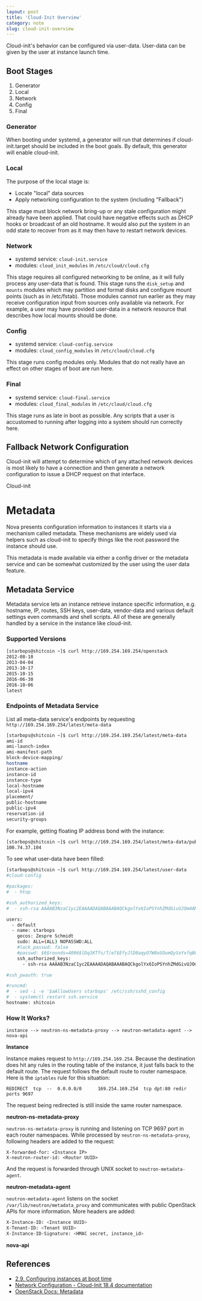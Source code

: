 ```yaml
---
layout: post
title: 'Cloud-Init Overview'
category: note
slug: cloud-init-overview
---
```

Cloud-init's behavior can be configured via user-data. User-data can be given by the user at instance launch time.

## Boot Stages

1. Generator
2. Local
3. Network
4. Config
5. Final

### Generator

When booting under systemd, a generator will run that determines if cloud-init.target should be included in the boot goals. By default, this generator will enable cloud-init.

### Local

The purpose of the local stage is:

- Locate "local" data sources
- Apply networking configuration to the system (including "Fallback")

This stage must block network bring-up or any stale configuration might already have been applied. That could have negative effects such as DHCP hooks or broadcast of an old hostname. It would also put the system in an odd state to recover from as it may then have to restart network devices.

### Network

- systemd service: `cloud-init.service`
- modules: `cloud_init_modules` in `/etc/cloud/cloud.cfg`

This stage requires all configured networking to be online, as it will fully process any user-data that is found. This stage runs the `disk_setup` and `mounts` modules which may partition and format disks and configure mount points (such as in /etc/fstab). Those modules cannot run earlier as they may receive configuration input from sources only available via network. For example, a user may have provided user-data in a network resource that describes how local mounts should be done.

### Config

- systemd service: `cloud-config.service`
- modules: `cloud_config_modules` in `/etc/cloud/cloud.cfg`

This stage runs config modules only. Modules that do not really have an effect on other stages of boot are run here.

### Final

- systemd service: `cloud-final.service`
- modules: `cloud_final_modules` in `/etc/cloud/cloud.cfg`

This stage runs as late in boot as possible. Any scripts that a user is accustomed to running after logging into a system should run correctly here.

## Fallback Network Configuration

Cloud-init will attempt to determine which of any attached network devices is most likely to have a connection and then generate a network configuration to issue a DHCP request on that interface.

Cloud-init

# Metadata

Nova presents configuration information to instances it starts via a mechanism called metadata. These mechanisms are widely used via helpers such as cloud-init to specify things like the root password the instance should use.

This metadata is made available via either a config driver or the metadata service and can be somewhat customized by the user using the user data feature.

## Metadata Service

Metadata service lets an instance retrieve instance specific information, e.g. hostname, IP, routes, SSH keys, user-data, vendor-data and various default settings even commands and shell scripts. All of these are generally handled by a service in the instance like cloud-init.

### Supported Versions

```bash
[starbops@shitcoin ~]$ curl http://169.254.169.254/openstack
2012-08-10
2013-04-04
2013-10-17
2015-10-15
2016-06-30
2016-10-06
latest
```

### Endpoints of Metadata Service

List all meta-data service's endpoints by requesting `http://169.254.169.254/latest/meta-data`

```bash
[starbops@shitcoin ~]$ curl http://169.254.169.254/latest/meta-data
ami-id
ami-launch-index
ami-manifest-path
block-device-mapping/
hostname
instance-action
instance-id
instance-type
local-hostname
local-ipv4
placement/
public-hostname
public-ipv4
reservation-id
security-groups
```

For example, getting floating IP address bond with the instance:

```bash
[starbops@shitcoin ~]$ curl http://169.254.169.254/latest/meta-data/public-ipv4
100.74.37.104
```

To see what user-data have been filled:

```bash
[starbops@shitcoin ~]$ curl http://169.254.169.254/latest/user-data
#cloud-config

#packages:
#  - htop

#ssh_authorized_keys:
#  - ssh-rsa AAAAB3NzaC1yc2EAAAADAQABAAABAQCkgolYx6IoPSYnhZMdGivUJOm4AMtI0gkjFkY/53V4idbliQHAMJHGdMGYdlEm5ThOCw3DDblsQDNy7EZJaa9+T1imwrnUg0fYU13u+Tfq7Fg+TIn4hf4uG/ei2r1MLp2/lO/6dEPUGv2TiBQ+SVfB8yt2IUVIGgqNhGWJi/p5uw9O5KiAPN1UmT3CvpWYVFnfqvnDwnOMJkXg9xN8AbTkAHS1YDIljNMwBisaOvI5cjgZ5a+ovp2pdHBxZWyPAb7Y5NvlQHGtJQIlbWTcxIBu8/1YPbZlkTcgB0ghDf0upgKunqFHh/Zq3sdEEUyQ2Xr6qdVyaXwNQJhV8Kge196r ubuntu@controller

users:
  - default
  - name: starbops
    gecos: Zespre Schmidt
    sudo: ALL=(ALL) NOPASSWD:ALL
    #lock_passwd: false
    #passwd: $6$rounds=4096$lDq1KTfs/T/e7$EfyJlD0aqyO7W8oSOumQySoYxfqBC5OxzGXnGrFV6AIMms5QnE0pwdwJttTw2iliFKoKfnFnGLfgauLVF2yoa1
    ssh_authorized_keys:
      - ssh-rsa AAAAB3NzaC1yc2EAAAADAQABAAABAQCkgolYx6IoPSYnhZMdGivUJOm4AMtI0gkjFkY/53V4idbliQHAMJHGdMGYdlEm5ThOCw3DDblsQDNy7EZJaa9+T1imwrnUg0fYU13u+Tfq7Fg+TIn4hf4uG/ei2r1MLp2/lO/6dEPUGv2TiBQ+SVfB8yt2IUVIGgqNhGWJi/p5uw9O5KiAPN1UmT3CvpWYVFnfqvnDwnOMJkXg9xN8AbTkAHS1YDIljNMwBisaOvI5cjgZ5a+ovp2pdHBxZWyPAb7Y5NvlQHGtJQIlbWTcxIBu8/1YPbZlkTcgB0ghDf0upgKunqFHh/Zq3sdEEUyQ2Xr6qdVyaXwNQJhV8Kge196r ubuntu@controller

#ssh_pwauth: true

#runcmd:
#  - sed -i -e '$aAllowUsers starbops' /etc/ssh/sshd_config
#  - systemctl restart ssh.service
hostname: shitcoin
```

### How It Works?

```
instance --> neutron-ns-metadata-proxy --> neutron-metadata-agent --> nova-api
```

**Instance**

Instance makes request to `http://169.254.169.254`. Because the destination does hit any rules in the routing table of the instance, it just falls back to the default route. The request follows the default route to router namespace. Here is the `iptables` rule for this situation:

```
REDIRECT  tcp  --  0.0.0.0/0      169.254.169.254  tcp dpt:80 redir ports 9697
```

The request being redirected is still inside the same router namespace.

**neutron-ns-metadata-proxy**

`neutron-ns-metadata-proxy` is running and listening on TCP 9697 port in each router namespaces. While processed by `neutron-ns-metadata-proxy`, following headers are added to the request:

```
X-forwarded-for: <Instance IP>
X-neutron-router-id: <Router UUID>
```

And the request is forwarded through UNIX socket to `neutron-metadata-agent`.

**neutron-metadata-agent**

`neutron-metadata-agent` listens on the socket `/var/lib/neutron/metadata_proxy` and communicates with public OpenStack APIs for more information. More headers are added:

```bash
X-Instance-ID: <Instance UUID>
X-Tenant-ID: <Tenant UUID>
X-Instance-ID-Signature: <HMAC secret, instance_id>
```

**nova-api**

## References

- [2.9. Configuring instances at boot time](https://access.redhat.com/documentation/en-US/Red_Hat_Enterprise_Linux_OpenStack_Platform/4/html/End_User_Guide/user-data.html)
- [Network Configuration - Cloud-Init 18.4 documentation](https://cloudinit.readthedocs.io/en/latest/topics/network-config.html)
- [OpenStack Docs: Metadata](https://docs.openstack.org/nova/latest/user/metadata.html)

